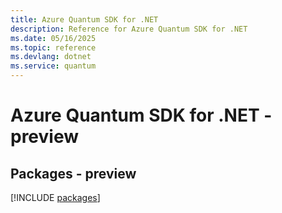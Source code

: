 ```yaml
---
title: Azure Quantum SDK for .NET
description: Reference for Azure Quantum SDK for .NET
ms.date: 05/16/2025
ms.topic: reference
ms.devlang: dotnet
ms.service: quantum
---
```

# Azure Quantum SDK for .NET - preview
## Packages - preview
[!INCLUDE [packages](quantum-index.md)]